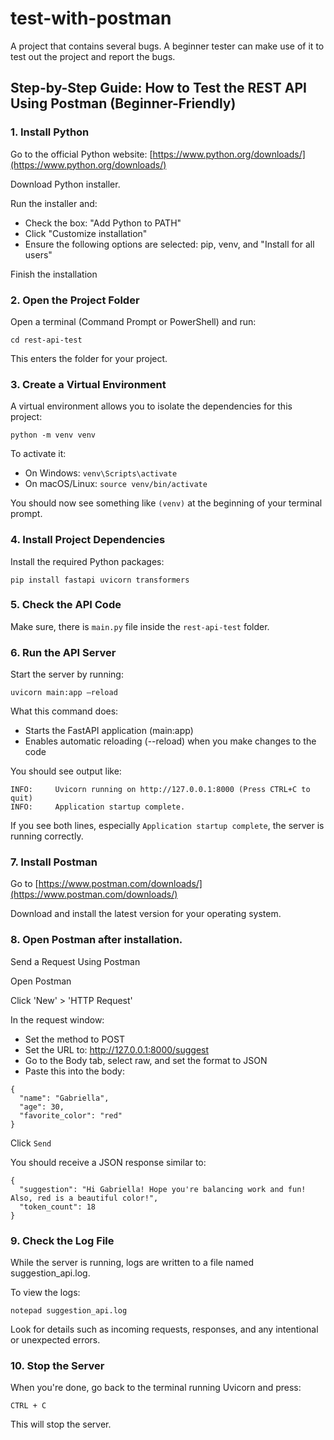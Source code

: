 # test-with-postman
A project that contains several bugs. A beginner tester can make use of it to test out the project and report the bugs.

## Step-by-Step Guide: How to Test the REST API Using Postman (Beginner-Friendly)

### 1. Install Python

Go to the official Python website: [https://www.python.org/downloads/](https://www.python.org/downloads/)

Download Python installer.

Run the installer and:

-	Check the box: "Add Python to PATH"
-	Click "Customize installation"
-	Ensure the following options are selected: pip, venv, and "Install for all users"

Finish the installation

### 2. Open the Project Folder

Open a terminal (Command Prompt or PowerShell) and run:
```
cd rest-api-test
```

This enters the folder for your project.

### 3. Create a Virtual Environment

A virtual environment allows you to isolate the dependencies for this project:

```
python -m venv venv
```

To activate it:

- 	On Windows:
`venv\Scripts\activate`
- 	On macOS/Linux:
`source venv/bin/activate`

You should now see something like `(venv)` at the beginning of your terminal prompt.

### 4. Install Project Dependencies

Install the required Python packages:

```
pip install fastapi uvicorn transformers
```

### 5. Check the API Code

Make sure, there is `main.py` file inside the `rest-api-test` folder.

### 6. Run the API Server

Start the server by running:

```
uvicorn main:app –reload
```

What this command does:

- 	Starts the FastAPI application (main:app)
- 	Enables automatic reloading (--reload) when you make changes to the code

You should see output like:
```
INFO:     Uvicorn running on http://127.0.0.1:8000 (Press CTRL+C to quit)
INFO:     Application startup complete.
```

If you see both lines, especially `Application startup complete`, the server is running correctly.

### 7. Install Postman

Go to [https://www.postman.com/downloads/](https://www.postman.com/downloads/)

Download and install the latest version for your operating system.

### 8. Open Postman after installation.

Send a Request Using Postman

Open Postman

Click 'New' > 'HTTP Request'

In the request window:

- Set the method to POST
- Set the URL to: http://127.0.0.1:8000/suggest
- Go to the Body tab, select raw, and set the format to JSON
- Paste this into the body:

```
{
  "name": "Gabriella",
  "age": 30,
  "favorite_color": "red"
}
```

Click `Send`

You should receive a JSON response similar to:

```
{
  "suggestion": "Hi Gabriella! Hope you're balancing work and fun! Also, red is a beautiful color!",
  "token_count": 18
}
```

### 9. Check the Log File

While the server is running, logs are written to a file named suggestion_api.log.

To view the logs:

```
notepad suggestion_api.log
```

Look for details such as incoming requests, responses, and any intentional or unexpected errors.

### 10. Stop the Server

When you're done, go back to the terminal running Uvicorn and press:

`CTRL + C`

This will stop the server.
